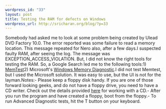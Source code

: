 ```yaml
--- 
wordpress_id: "33"
layout: post
title: Testing the RAM for defects on Windows
wordpress_url: http://sricharan.org/blog/?p=33
---
```

Somebody had asked me to look at some problem being created by Ulead DVD Factory 10.0. The error reported was some failure to read a memory location. This message repeated for Nero also, after a few days.I suspected faulty RAM, after seeing the log. The message was EXCEPTION_ACCESS_VIOLATION. But, I did not know the right tools for testing the RAM. So, a Google Search led me to the following tools:1) [MemTest](http://www.memtest86.com/)2) Microsoft's [Windows Memory Diagnostic](http://oca.microsoft.com/en/windiag.asp).I did not test Memtest, but I used the Microsoft solution. It was easy to use, but the UI is not for the layman.Notes:- Please keep a floppy disk handy. If you are one of those forward looking geeks, and do not have a floppy drive, you need to have a CD writer. Check out the details provided [here](http://oca.microsoft.com/en/windiag.asp#quick) for working with a CD.- After you run the program and have created a floppy, boot from the floppy.- To run Advanced Diagnostic tests, hit the T button on your keyboard.
